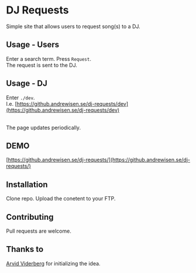 # DJ Requests
Simple site that allows users to request song(s) to a DJ.

## Usage - Users
Enter a search term. Press ```Request```.<br>
The request is sent to the DJ.

## Usage - DJ
Enter ```./dev```.<br>
I.e. [https://github.andrewisen.se/dj-requests/dev](https://github.andrewisen.se/dj-requests/dev)<br><br>

The page updates periodically.

## DEMO
[https://github.andrewisen.se/dj-requests/](https://github.andrewisen.se/dj-requests/)

## Installation
Clone repo.
Upload the conetent to your FTP.

## Contributing
Pull requests are welcome.

## Thanks to
[Arvid Viderberg](https://github.com/Aweponken) for initializing the idea.